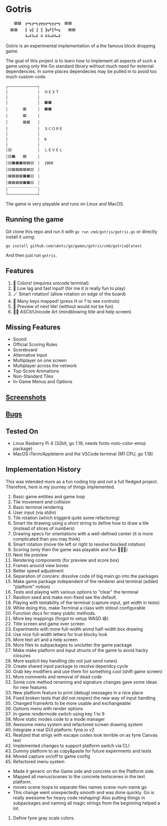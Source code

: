 # Gotris
```
  　🟪🟪　╔═╗╔═╗╔╦╗╦═╗╦╔═╗　🟦🟦　　
  🟪🟪　　║ ╦║ ║ ║ ╠╦╝║╚═╗　　🟦🟦　
  　　　　╚═╝╚═╝ ╩ ╩╚═╩╚═╝　　　　　
```
Gotris is an experimental implementation of a the famous block dropping game.

The goal of this project is to learn how to implement all aspects of such a game
using only the Go standard library without much need for external dependencies.
In some places dependecies may be pulled in to avoid too much custom code.

```
┌一一一一一一一一┐
│　　　　　　　　│  ＮＥＸＴ
│　　　　　　　　│
│　　　　　　　　│  🟫🟫　　
│　　　　🟥　　　│  🟫🟫　　
│　　　　🟥　　　│
│　　　　🟥🟥　　│
│　　　　　　　　│  ＳＣＯＲＥ
│　　　　　　　　│
│　　　　　　　　│  0
│　　　　　　　　│
│🟨　　　　　　　│  ＬＥＶＥＬ
│🟨🟧　　🟦　　　│
│🟨🟧🟧🟧🟦🟦🟨　│  1000
│🟨🟪🟩🟩🟩🟦🟨　│
│🟪🟪🟩🟩🟫🟫🟨　│
│🟪🟩🟩🟩🟫🟫🟨　│
│￣￣￣￣￣￣￣￣│
└一一一一一一一一┘
```

The game is very playable and runs on Linux and MacOS.

## Running the game

Git clone this repo and run it with `go run cmd/gotris/gotris.go` or directly install it using:
```
go install github.com/ubntc/go/games/gotris/cmd/gotris@latest
```
And then just run `gotris`.

## Features

 1. 🌈 Colors! (requires unicode terminal)
 2. 🚀 Low lag and fast input! (for me it is really fun to play)
 3. 🪄 Smart rotation! (allow rotation on edge of the board)
 4. 🔢 Many keys mapped! (press H or ? to see controls)
 5. 🫣 Preview of next tile! (without would not be fun)
 6. 👨‍🎨 ASCII/Unicode Art (mindblowing title and help screen)

## Missing Features

* Sound
* Official Scoring Rules
* Scoreboard
* Alternative Input
* Multiplayer on one screen
* Multiplayer across the network
* Top-Score Animations
* Non-Standard Tiles
* In-Game Menus and Options

## [Screenshots](Screenshots.md)

## [Bugs](Bugs.md)

## Tested On

* Linux Rasberry Pi 4 (32bit, go 1.19, needs fonts-noto-color-emoji package)
* MacOS iTerm/Appleterm and the VSCode terminal (M1 CPU, go 1.18)

## Implementation History

This was intended more as a fun coding trip and not a full fledged project.
Therefore, here is my journey of things implemented.

1. Basic game entities and game loop
1. Tile movement and collision
1. Basic terminal rendering
1. User input (via stdin)
1. Tile rotation (which triggerd quite some refactoring)
1. Smart tile drawing using a short string to define how to draw a tile (instead of slices of numbers)
1. Drawing specs for orientations with a well-defined center (it is more complicated than you may think)
1. Smart rotation (move tile left or right to resolve blocked rotation)
1. Scoring (only then the game was playable and fun 🥳🎊🎉)
1. Next tile preview
1. Rendering components (for preview and score box)
1. Frames around view boxes
1. Better speed adjustment
1. Separation of concers: dissolve code of big main.go into the packages
1. Make game package independent of the renderer and terminal (added "platform" notion)
1. Tests and playing with various options to "clear" the terminal
1. Random seed and make non-fixed see the default.
1. Playing with testability of the terminal (capture input, get width in tests)
1. While doing this, make Terminal a class with stdout configurable
1. Function docs for many public methods.
1. More key mappings (forgot to setup WASD 😅)
1. Title screen and game over screen
1. Experiments with more full-width anmd half-width box drawing
1. Use nice full-width letters for true blocky look
1. More text art and a help screen
1. More files to subpackages to unclutter the game package
1. Make make platform and input structs of the game to avoid hacky closures
1. More explicit key handling (do not just send runes)
1. Create shared input package to resolve dependcy cycle
1. Grab key modifiers and use them for something cool (shift game screen)
1. More comments and removal of dead code
1. Some core method renaming and signature changes gave some ideas for new features
1. New platform feature to print (debug) messages in a nice place
1. Fixed broken tests that did not respect the new way of input handling
1. Changed frameArts to be more usable and exchangeable
1. Options menu with render options
1. In-game rendermode switch using key 1 to 9
1. Move static modes code to a mode manager
1. Awesome menu system and refactored screen drawing system
1. Integrate a real GUI platform: fyne.io v2
1. Realized that strigs with escape codes look terrible on as fyne Canvas text
1. Implemented changes to support platform switch via CLI
1. Dummy platform to as copy&paste for future experiments and tests
1. Moved capture on/off to game config
1. Refactored menu system
  * Made it generic on the Game side and concrete on the Platform side.
  * Mapped all menus/scenes to the concrete textscenes in the text platform.
  * moves scene loops to separate files names scene-num-name.go
  * This change went unexpectedly smooth and was done quickly. Go is really awesome for heavy code reshaping! Also putting things in subpackages and naming all magic strings from the beginning helped a  lot.
1. Define fyne gray scale colors.
